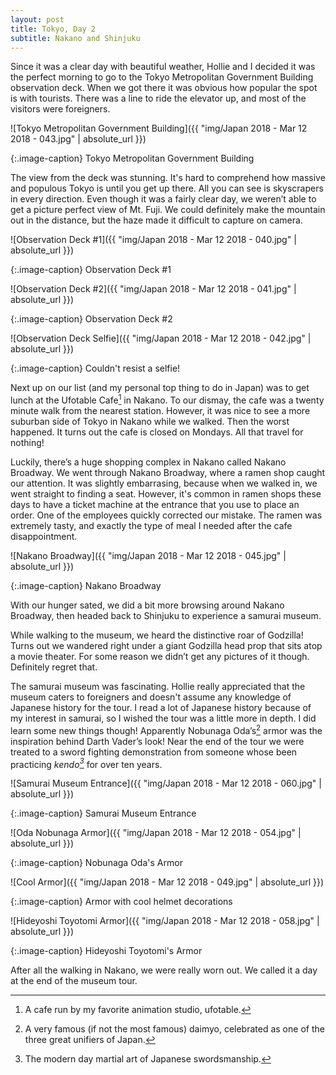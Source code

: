 ```yaml
---
layout: post
title: Tokyo, Day 2
subtitle: Nakano and Shinjuku
---
```

Since it was a clear day with beautiful weather, Hollie and I decided it was the perfect morning to go to the Tokyo Metropolitan Government Building observation deck. When we got there it was obvious how popular the spot is with tourists. There was a line to ride the elevator up, and most of the visitors were foreigners.

![Tokyo Metropolitan Government Building]({{ "img/Japan 2018 - Mar 12 2018 - 043.jpg" | absolute_url }})

{:.image-caption}
Tokyo Metropolitan Government Building

The view from the deck was stunning. It's hard to comprehend how massive and populous Tokyo is until you get up there. All you can see is skyscrapers in every direction. Even though it was a fairly clear day, we weren’t able to get a picture perfect view of Mt. Fuji. We could definitely make the mountain out in the distance, but the haze made it difficult to capture on camera.

![Observation Deck #1]({{ "img/Japan 2018 - Mar 12 2018 - 040.jpg" | absolute_url }})

{:.image-caption}
Observation Deck #1

![Observation Deck #2]({{ "img/Japan 2018 - Mar 12 2018 - 041.jpg" | absolute_url }})

{:.image-caption}
Observation Deck #2

![Observation Deck Selfie]({{ "img/Japan 2018 - Mar 12 2018 - 042.jpg" | absolute_url }})

{:.image-caption}
Couldn't resist a selfie!

Next up on our list (and my personal top thing to do in Japan) was to get lunch at the Ufotable Cafe[^1] in Nakano. To our dismay, the cafe was a twenty minute walk from the nearest station. However, it was nice to see a more suburban side of Tokyo in Nakano while we walked. Then the worst happened. It turns out the cafe is closed on Mondays. All that travel for nothing!

Luckily, there’s a huge shopping complex in Nakano called Nakano Broadway. We went through Nakano Broadway, where a ramen shop caught our attention. It was slightly embarrasing, because when we walked in, we went straight to finding a seat. However, it's common in ramen shops these days to have a ticket machine at the entrance that you use to place an order. One of the employees quickly corrected our mistake. The ramen was extremely tasty, and exactly the type of meal I needed after the cafe disappointment.

![Nakano Broadway]({{ "img/Japan 2018 - Mar 12 2018 - 045.jpg" | absolute_url }})

{:.image-caption}
Nakano Broadway

With our hunger sated, we did a bit more browsing around Nakano Broadway, then headed back to Shinjuku to experience a samurai museum.

While walking to the museum, we heard the distinctive roar of Godzilla! Turns out we wandered right under a giant Godzilla head prop that sits atop a movie theater. For some reason we didn’t get any pictures of it though. Definitely regret that.

The samurai museum was fascinating. Hollie really appreciated that the museum caters to foreigners and doesn't assume any knowledge of Japanese history for the tour. I read a lot of Japanese history because of my interest in samurai, so I wished the tour was a little more in depth. I did learn some new things though! Apparently Nobunaga Oda’s[^2] armor was the inspiration behind Darth Vader’s look! Near the end of the tour we were treated to a sword fighting demonstration from someone whose been practicing _kendo[^3]_ for over ten years.

![Samurai Museum Entrance]({{ "img/Japan 2018 - Mar 12 2018 - 060.jpg" | absolute_url }})

{:.image-caption}
Samurai Museum Entrance

![Oda Nobunaga Armor]({{ "img/Japan 2018 - Mar 12 2018 - 054.jpg" | absolute_url }})

{:.image-caption}
Nobunaga Oda's Armor

![Cool Armor]({{ "img/Japan 2018 - Mar 12 2018 - 049.jpg" | absolute_url }})

{:.image-caption}
Armor with cool helmet decorations

![Hideyoshi Toyotomi Armor]({{ "img/Japan 2018 - Mar 12 2018 - 058.jpg" | absolute_url }})

{:.image-caption}
Hideyoshi Toyotomi's Armor

After all the walking in Nakano, we were really worn out. We called it a day at the end of the museum tour.

[^1]: A cafe run by my favorite animation studio, ufotable.
[^2]: A very famous (if not the most famous) daimyo, celebrated as one of the three great unifiers of Japan.
[^3]: The modern day martial art of Japanese swordsmanship.